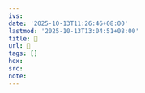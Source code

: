 ```yaml
---
ivs:
date: '2025-10-13T11:26:46+08:00'
lastmod: '2025-10-13T13:04:51+08:00'
title: 󰓋
url: 󰓋
tags: []
hex: 
src:
note:
---
```

